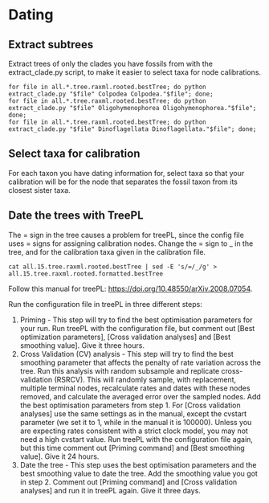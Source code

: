 # Dating

## Extract subtrees

Extract trees of only the clades you have fossils from with the extract_clade.py script, to make it easier to select taxa for node calibrations. 

```
for file in all.*.tree.raxml.rooted.bestTree; do python extract_clade.py "$file" Colpodea Colpodea."$file"; done;
for file in all.*.tree.raxml.rooted.bestTree; do python extract_clade.py "$file" Oligohymenophorea Oligohymenophorea."$file"; done;
for file in all.*.tree.raxml.rooted.bestTree; do python extract_clade.py "$file" Dinoflagellata Dinoflagellata."$file"; done;
```

## Select taxa for calibration

For each taxon you have dating information for, select taxa so that your calibration will be for the node that separates the fossil taxon from its closest sister taxa. 

## Date the trees with TreePL

The = sign in the tree causes a problem for treePL, since the config file uses = signs for assigning calibration nodes. Change the = sign to _ in the tree, and for the calibration taxa given in the calibration file.

```
cat all.15.tree.raxml.rooted.bestTree | sed -E 's/=/_/g' > all.15.tree.raxml.rooted.formatted.bestTree
```

Follow this manual for treePL: https://doi.org/10.48550/arXiv.2008.07054.

Run the configuration file in treePL in three different steps:
1. Priming - This step will try to find the best optimisation parameters for your run. Run treePL with the configuration file, but comment out [Best optimization parameters], [Cross validation analyses] and [Best smoothing value]. Give it three hours.
2. Cross Validation (CV) analysis - This step will try to find the best smoothing parameter that affects the penalty of rate variation across the tree. Run this analysis with random subsample and replicate cross-validation (RSRCV). This will randomly sample, with replacement, multiple terminal nodes, recalculate rates and dates with these nodes removed, and calculate the averaged error over the sampled nodes. Add the best optimisation parameters from step 1. For [Cross validation analyses] use the same settings as in the manual, except the cvstart parameter (we set it to 1, while in the manual it is 100000). Unless you are expecting rates consistent with a strict clock model, you may not need a high cvstart value. Run treePL with the configuration file again, but this time comment out [Priming command] and [Best smoothing value]. Give it 24 hours.
3. Date the tree - This step uses the best optimisation parameters and the best smoothing value to date the tree. Add the smoothing value you got in step 2. Comment out [Priming command] and [Cross validation analyses] and run it in treePL again. Give it three days.

